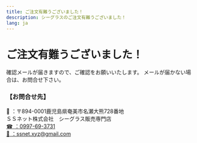 ```yaml
---
title: ご注文有難うございました！
description: シーグラスのご注文有難うございました！
lang: ja
---
```


# ご注文有難うございました！

確認メールが届きますので、ご確認をお願いいたします。
メールが届かない場合は、お問合せ下さい。

### 【お問合せ先】

<div href="tel:0997-69-3731" class="button">
<span class="icon">🏢</span>
<span>：〒894-0001鹿児島県奄美市名瀬大熊728番地<br>ＳＳネット株式会社　シーグラス販売専門店</span>
</div>
  
<a href="tel:0997-69-3731" class="button">
  <span class="icon">☎</span>
  <span>：0997-69-3731</span>
</a><br>
<a href="mailto:ssnet.xyz@gmail.com" class="button">
  <span class="icon">📧</span>
  <span>：ssnet.xyz@gmail.com</span>
</a>
